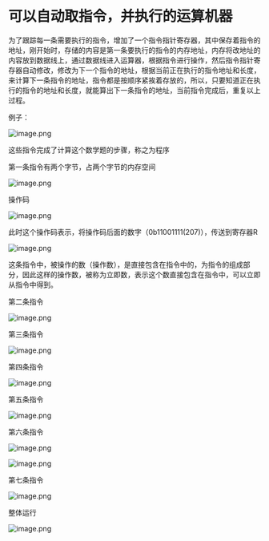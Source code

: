 # 可以自动取指令，并执行的运算机器



为了跟踪每一条需要执行的指令，增加了一个指令指针寄存器，其中保存着指令的地址，刚开始时，存储的内容是第一条要执行的指令的内存地址，内存将改地址的内容放到数据线上，通过数据线进入运算器，根据指令进行操作，然后指令指针寄存器自动修改，修改为下一个指令的地址，根据当前正在执行的指令地址和长度，来计算下一条指令的地址，指令都是按顺序紧挨着存放的，所以，只要知道正在执行的指令的地址和长度，就能算出下一条指令的地址，当前指令完成后，重复以上过程。



例子：

![image.png](https://cdn.nlark.com/yuque/0/2021/png/288075/1616332125461-b28dbcc3-14a1-4fae-b837-8622b8272826.png)

这些指令完成了计算这个数学题的步骤，称之为程序

第一条指令有两个字节，占两个字节的内存空间

![image.png](https://cdn.nlark.com/yuque/0/2021/png/288075/1616332304532-2cafd86f-6d1d-46c1-bbe8-0e24113b2e08.png)

操作码

![image.png](https://cdn.nlark.com/yuque/0/2021/png/288075/1616332354660-832f8bdb-308a-4ef0-a1c0-ed497c09f6d2.png)

此时这个操作码表示，将操作码后面的数字（0b11001111(207)），传送到寄存器R

![image.png](https://cdn.nlark.com/yuque/0/2021/png/288075/1616332516078-feeed426-3d09-4661-b92e-e341c8a2d373.png)

这条指令中，被操作的数（操作数），是直接包含在指令中的，为指令的组成部分，因此这样的操作数，被称为立即数，表示这个数直接包含在指令中，可以立即从指令中得到。



第二条指令

![image.png](https://cdn.nlark.com/yuque/0/2021/png/288075/1616332777770-b4c1aad7-788e-4e83-835e-f5c53bfe3afa.png)

第三条指令

![image.png](https://cdn.nlark.com/yuque/0/2021/png/288075/1616332868809-dcc8f1c1-96d3-42b1-8c90-d7ea38fb1763.png)

第四条指令

![image.png](https://cdn.nlark.com/yuque/0/2021/png/288075/1616332977848-84017bdc-c169-4c0a-a485-b4d696fdea20.png)

第五条指令

![image.png](https://cdn.nlark.com/yuque/0/2021/png/288075/1616333039173-091a8813-9221-4646-8f16-29b0d3352156.png)

第六条指令

![image.png](https://cdn.nlark.com/yuque/0/2021/png/288075/1616333162967-2ee6ee41-8186-4bd8-81e6-93f7d9ec82c6.png)

![image.png](https://cdn.nlark.com/yuque/0/2021/png/288075/1616333253152-139c187b-2676-4a2f-9622-46a305113d0b.png)

第七条指令

![image.png](https://cdn.nlark.com/yuque/0/2021/png/288075/1616333324261-54ad301d-0919-47d1-b42f-50bdc8f90fdb.png)

整体运行

![image.png](https://cdn.nlark.com/yuque/0/2021/png/288075/1616333481461-a3ac3893-1d29-4b9c-acd6-b51e8ff50dc0.png)

